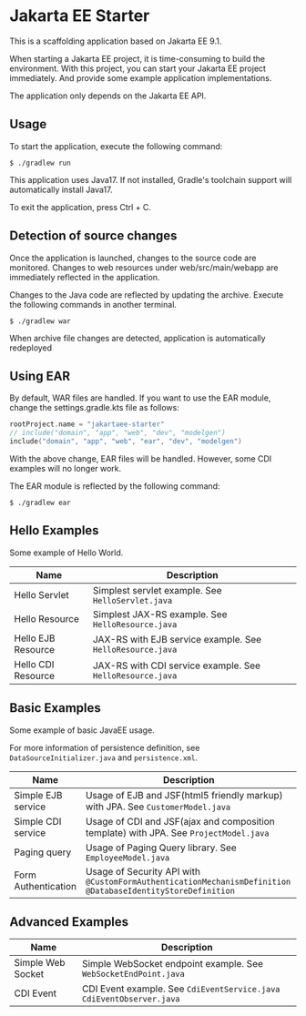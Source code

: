 # Jakarta EE Starter

This is a scaffolding application based on Jakarta EE 9.1.

When starting a Jakarta EE project, it is time-consuming to build the environment. With this project, you can start your Jakarta EE project immediately. And provide some example application implementations.

The application only depends on the Jakarta EE API.


## Usage

To start the application, execute the following command:

```shell
$ ./gradlew run
```

This application uses Java17. If not installed, Gradle's toolchain support will automatically install Java17.

To exit the application, press Ctrl + C.


## Detection of source changes

Once the application is launched, changes to the source code are monitored. Changes to web resources under web/src/main/webapp are immediately reflected in the application.

Changes to the Java code are reflected by updating the archive. Execute the following commands in another terminal.

```shell
$ ./gradlew war
```

When archive file changes are detected, application is automatically redeployed


## Using EAR

By default, WAR files are handled. If you want to use the EAR module, change the settings.gradle.kts file as follows:

```kotlin
rootProject.name = "jakartaee-starter"
// include("domain", "app", "web", "dev", "modelgen")
include("domain", "app", "web", "ear", "dev", "modelgen")
```

With the above change, EAR files will be handled. However, some CDI examples will no longer work.

The EAR module is reflected by the following command:

```shell
$ ./gradlew ear
```


## Hello Examples

Some example of Hello World.

|Name| Description                                             |
|---|---------------------------------------------------------|
|Hello Servlet| Simplest servlet example. See `HelloServlet.java`       |
|Hello Resource| Simplest JAX-RS example. See `HelloResource.java`       |
|Hello EJB Resource| JAX-RS with EJB service example. See `HelloResource.java` |
|Hello CDI Resource| JAX-RS with CDI service example. See `HelloResource.java` |


## Basic Examples

Some example of basic JavaEE usage.

For more information of persistence definition, see `DataSourceInitializer.java` and `persistence.xml`.

|Name| Description                                                                                                  |
|---|--------------------------------------------------------------------------------------------------------------|
|Simple EJB service| Usage of EJB and JSF(html5 friendly markup) with JPA. See `CustomerModel.java`                               |
|Simple CDI service| Usage of CDI and JSF(ajax and composition template) with JPA. See `ProjectModel.java`                        |
|Paging query| Usage of Paging Query library. See `EmployeeModel.java`|
|Form Authentication| Usage of Security API with `@CustomFormAuthenticationMechanismDefinition` `@DatabaseIdentityStoreDefinition` |


## Advanced Examples


|Name| Description                                                           |
|---|-----------------------------------------------------------------------|
|Simple Web Socket| Simple WebSocket endpoint example. See `WebSocketEndPoint.java`       |
|CDI Event| CDI Event example. See `CdiEventService.java` `CdiEventObserver.java` |


